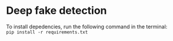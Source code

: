 # Deep fake detection
To install depedencies, run the following command in the terminal:  
`pip install -r requirements.txt `